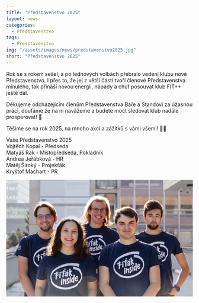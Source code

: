 ```yaml
---
title: "Představenstvo 2025"
layout: news
categories:
  - Představenstvo
tags:
  - Představenstvo
img: "/assets/images/news/predstavenstvo2025.jpg"
short: "Představenstvo 2025"
---
```


Rok se s rokem sešel, a po lednových volbách přebralo vedení klubu nové Představenstvo. I přes to, že jej z větší části tvoří členové Představenstva minulého, tak přináší novou energii, nápady a chuť posouvat klub FIT++ ještě dál.

Děkujeme odcházejícím členům Představenstva Báře a Standovi za úžasnou práci, doufáme že na ni navážeme a budete moct sledovat klub nadále prosperovat! 🙌

Těšíme se na rok 2025, na mnoho akcí a zážitků s vámi všemi! 💙💛

Vaše Představenstvo 2025<br>
Vojtěch Kopal - Předseda<br>
Matyáš Rak - Místopředseda, Pokladník<br>
Andrea Jeřábková - HR<br>
Matěj Široký - Projekťák<br>
Kryštof Machart - PR

![](/assets/images/news/predstavenstvo2025.jpg)
